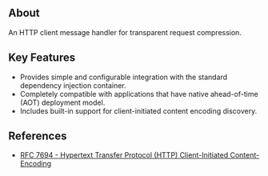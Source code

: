 ﻿## About

An HTTP client message handler for transparent request compression.

## Key Features

- Provides simple and configurable integration with the standard dependency injection container.
- Completely compatible with applications that have native ahead-of-time (AOT) deployment model.
- Includes built-in support for client-initiated content encoding discovery.

## References

- [RFC 7694 - Hypertext Transfer Protocol (HTTP) Client-Initiated Content-Encoding](https://datatracker.ietf.org/doc/html/rfc7694)
